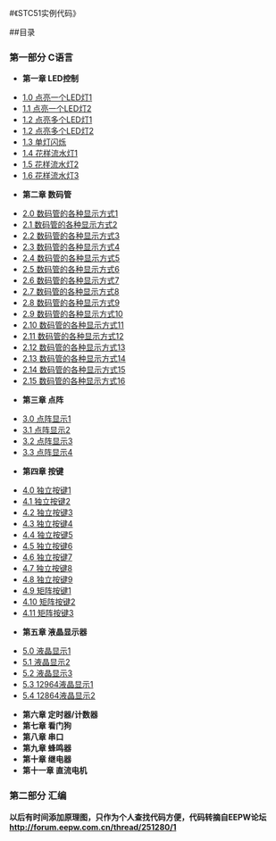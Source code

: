 #《STC51实例代码》

##目录
### 第一部分 C语言
* **第一章 LED控制**
 - [1.0 点亮一个LED灯1](src/1.0.c)
 - [1.1 点亮一个LED灯2](src/1.1.c)
 - [1.2 点亮多个LED灯1](src/1.2.c)
 - [1.2 点亮多个LED灯2](src/1.3.c)
 - [1.3 单灯闪烁](src/1.4.c)
 - [1.4 花样流水灯1](src/1.5.c)
 - [1.5 花样流水灯2](src/1.6.c)
 - [1.6 花样流水灯3](src/1.7.c)
* **第二章 数码管**
 - [2.0 数码管的各种显示方式1](src/2.0.c)
 - [2.1 数码管的各种显示方式2](src/2.1.c)
 - [2.2 数码管的各种显示方式3](src/2.2.c)
 - [2.3 数码管的各种显示方式4](src/2.3.c)
 - [2.4 数码管的各种显示方式5](src/2.4.c)
 - [2.5 数码管的各种显示方式6](src/2.5.c)
 - [2.6 数码管的各种显示方式7](src/2.6.c)
 - [2.7 数码管的各种显示方式8](src/2.7.c)
 - [2.8 数码管的各种显示方式9](src/2.8.c)
 - [2.9 数码管的各种显示方式10](src/2.9.c)
 - [2.10 数码管的各种显示方式11](src/2.10.c)
 - [2.11 数码管的各种显示方式12](src/2.11.c)
 - [2.12 数码管的各种显示方式13](src/2.12.c)
 - [2.13 数码管的各种显示方式14](src/2.13.c)
 - [2.14 数码管的各种显示方式15](src/2.14.c)
 - [2.15 数码管的各种显示方式16](src/2.15.c)
* **第三章 点阵**
 - [3.0 点阵显示1](src/3.0.c)
 - [3.1 点阵显示2](src/3.1.c)
 - [3.2 点阵显示3](src/3.2.c)
 - [3.3 点阵显示4](src/3.3.c)
* **第四章 按键**
 - [4.0 独立按键1](src/4.0.c)
 - [4.1 独立按键2](src/4.1.c)
 - [4.2 独立按键3](src/4.2.c)
 - [4.3 独立按键4](src/4.3.c)
 - [4.4 独立按键5](src/4.4.c)
 - [4.5 独立按键6](src/4.5.c)
 - [4.6 独立按键7](src/4.6.c)
 - [4.7 独立按键8](src/4.7.c)
 - [4.8 独立按键9](src/4.8.c)
 - [4.9 矩阵按键1](src/4.9.c)
 - [4.10 矩阵按键2](src/4.10.c)
 - [4.11 矩阵按键3](src/4.11.c)
* **第五章 液晶显示器**
 - [5.0 液晶显示1](src/5.0.c)
 - [5.1 液晶显示2](src/5.1.c)
 - [5.2 液晶显示3](src/5.2.c)
 - [5.3 12964液晶显示1](src/5.3.c)
 - [5.4 12864液晶显示2](src/5.4.c)
* **第六章 定时器/计数器**
* **第七章 看门狗**
* **第八章 串口**
* **第九章 蜂鸣器**
* **第十章 继电器**
* **第十一章 直流电机**

### 第二部分 汇编




**以后有时间添加原理图，只作为个人查找代码方便，代码转摘自EEPW论坛**
**http://forum.eepw.com.cn/thread/251280/1**
